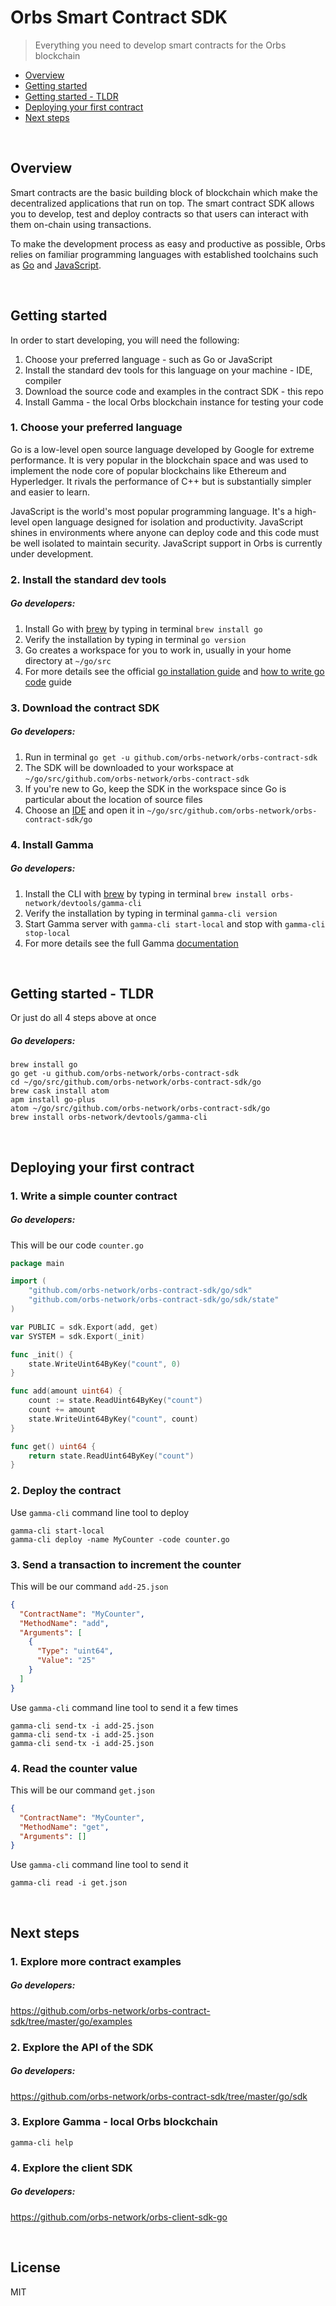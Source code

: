 # Orbs Smart Contract SDK

> Everything you need to develop smart contracts for the Orbs blockchain

* [Overview](#Overview)
* [Getting started](#Getting-started)
* [Getting started - TLDR](#Getting-started---TLDR)
* [Deploying your first contract](#Deploying-your-first-contract)
* [Next steps](#Next-steps)

&nbsp;
## Overview

Smart contracts are the basic building block of blockchain which make the decentralized applications that run on top. The smart contract SDK allows you to develop, test and deploy contracts so that users can interact with them on-chain using transactions.

To make the development process as easy and productive as possible, Orbs relies on familiar programming languages with established toolchains such as [Go](https://en.wikipedia.org/wiki/Go_(programming_language)) and [JavaScript](https://en.wikipedia.org/wiki/JavaScript).

&nbsp;
## Getting started

In order to start developing, you will need the following:

1. Choose your preferred language - such as Go or JavaScript
2. Install the standard dev tools for this language on your machine - IDE, compiler
3. Download the source code and examples in the contract SDK - this repo 
4. Install Gamma - the local Orbs blockchain instance for testing your code

### 1. Choose your preferred language

Go is a low-level open source language developed by Google for extreme performance. It is very popular in the blockchain space and was used to implement the node core of popular blockchains like Ethereum and Hyperledger. It rivals the performance of C++ but is substantially simpler and easier to learn.

JavaScript is the world's most popular programming language. It's a high-level open language designed for isolation and productivity. JavaScript shines in environments where anyone can deploy code and this code must be well isolated to maintain security. JavaScript support in Orbs is currently under development.

### 2. Install the standard dev tools

##### Go developers:

1. Install Go with [brew](https://brew.sh/) by typing in terminal `brew install go`
2. Verify the installation by typing in terminal `go version`
3. Go creates a workspace for you to work in, usually in your home directory at `~/go/src`
4. For more details see the official [go installation guide](https://golang.org/doc/install) and [how to write go code](https://golang.org/doc/code.html) guide

### 3. Download the contract SDK

##### Go developers:

1. Run in terminal `go get -u github.com/orbs-network/orbs-contract-sdk`
2. The SDK will be downloaded to your workspace at `~/go/src/github.com/orbs-network/orbs-contract-sdk`
3. If you're new to Go, keep the SDK in the workspace since Go is particular about the location of source files
4. Choose an [IDE](https://golang.org/doc/editors.html) and open it in `~/go/src/github.com/orbs-network/orbs-contract-sdk/go`

### 4. Install Gamma

##### Go developers:

1. Install the CLI with [brew](https://brew.sh/) by typing in terminal `brew install orbs-network/devtools/gamma-cli`
2. Verify the installation by typing in terminal `gamma-cli version`
3. Start Gamma server with `gamma-cli start-local` and stop with `gamma-cli stop-local`
4. For more details see the full Gamma [documentation](GAMMA.md)

&nbsp;
## Getting started - TLDR

Or just do all 4 steps above at once

##### Go developers:

```
brew install go
go get -u github.com/orbs-network/orbs-contract-sdk
cd ~/go/src/github.com/orbs-network/orbs-contract-sdk/go
brew cask install atom
apm install go-plus
atom ~/go/src/github.com/orbs-network/orbs-contract-sdk/go
brew install orbs-network/devtools/gamma-cli
```

&nbsp;
## Deploying your first contract

### 1. Write a simple counter contract

##### Go developers:

This will be our code `counter.go`

```go
package main

import (
	"github.com/orbs-network/orbs-contract-sdk/go/sdk"
	"github.com/orbs-network/orbs-contract-sdk/go/sdk/state"
)

var PUBLIC = sdk.Export(add, get)
var SYSTEM = sdk.Export(_init)

func _init() {
	state.WriteUint64ByKey("count", 0)
}

func add(amount uint64) {
	count := state.ReadUint64ByKey("count")
	count += amount
	state.WriteUint64ByKey("count", count)
}

func get() uint64 {
	return state.ReadUint64ByKey("count")
}
```

### 2. Deploy the contract

Use `gamma-cli` command line tool to deploy

```
gamma-cli start-local
gamma-cli deploy -name MyCounter -code counter.go
```

### 3. Send a transaction to increment the counter

This will be our command `add-25.json` 

```json
{
  "ContractName": "MyCounter",
  "MethodName": "add",
  "Arguments": [
    {
      "Type": "uint64",
      "Value": "25"
    }
  ]
}
```

Use `gamma-cli` command line tool to send it a few times

```
gamma-cli send-tx -i add-25.json
gamma-cli send-tx -i add-25.json
gamma-cli send-tx -i add-25.json
```

### 4. Read the counter value

This will be our command `get.json`

```json
{
  "ContractName": "MyCounter",
  "MethodName": "get",
  "Arguments": []
}
```

Use `gamma-cli` command line tool to send it

```
gamma-cli read -i get.json
```

&nbsp;
## Next steps

### 1. Explore more contract examples

##### Go developers:

https://github.com/orbs-network/orbs-contract-sdk/tree/master/go/examples

### 2. Explore the API of the SDK

##### Go developers:

https://github.com/orbs-network/orbs-contract-sdk/tree/master/go/sdk

### 3. Explore Gamma - local Orbs blockchain

```
gamma-cli help
```

### 4. Explore the client SDK

##### Go developers:

https://github.com/orbs-network/orbs-client-sdk-go

&nbsp;
## License

MIT